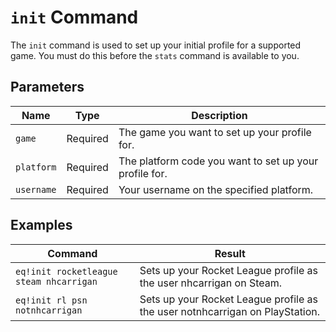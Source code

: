 # `init` Command

The `init` command is used to set up your initial profile for a supported game. You must do this before the `stats` command is available to you.

## Parameters

| Name       | Type     | Description                                            |
| ---------- | -------- | ------------------------------------------------------ |
| `game`     | Required | The game you want to set up your profile for.          |
| `platform` | Required | The platform code you want to set up your profile for. |
| `username` | Required | Your username on the specified platform.               |

## Examples

| Command                                 | Result                                                                       |
| --------------------------------------- | ---------------------------------------------------------------------------- |
| `eq!init rocketleague steam nhcarrigan` | Sets up your Rocket League profile as the user nhcarrigan on Steam.          |
| `eq!init rl psn notnhcarrigan`          | Sets up your Rocket League profile as the user notnhcarrigan on PlayStation. |

